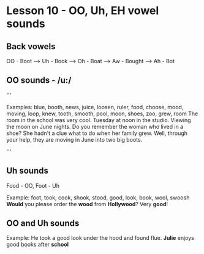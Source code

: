 # Lesson 10 - OO, Uh, EH vowel sounds

## Back vowels

OO - Boot --> Uh - Book --> Oh - Boat --> Aw - Bought --> Ah - Bot

## OO sounds - /u:/

'''

  Examples: 
    blue, booth, news, juice, loosen, ruler, food, choose, mood, moving, loop, knew, tooth, smooth, pool, moon, shoes, zoo, grew, room
    The room in the school was very cool.
    Tuesday at noon in the studio.
    Viewing the moon on June nights.
    Do you remember the woman who lived in a shoe?
    She hadn't a clue what to do when her family grew.
    Well, through your help, they are moving in June into two big boots.
    
'''

## Uh sounds
Food - OO, Foot - Uh  

  Example: 
    foot, took, cook, shook, stood, good, look, book, wool, swoosh
    **Would** you please order the **wood** from **Hollywood**?
    Very **good**!

## OO and Uh sounds

  Example: 
    He took a good look under the hood and found flue.
    **Julie** enjoys good books after **school**
